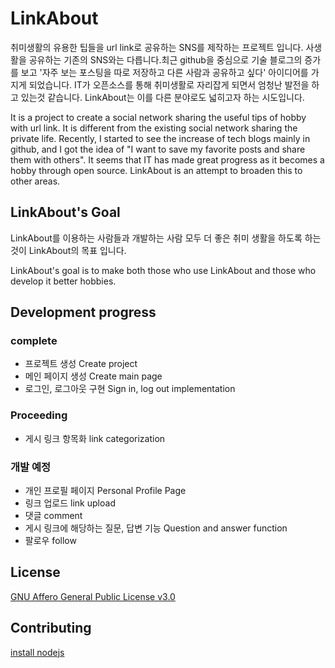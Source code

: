 # LinkAbout

취미생활의 유용한 팁들을 url link로 공유하는 SNS를 제작하는 프로젝트 입니다. 사생활을 공유하는 기존의 SNS와는 다릅니다.최근 github을 중심으로 기술 블로그의 증가를 보고 '자주 보는 포스팅을 따로 저장하고 다른 사람과 공유하고 싶다' 아이디어를 가지게 되었습니다. IT가 오픈소스를 통해 취미생활로 자리잡게 되면서 엄청난 발전을 하고 있는것 같습니다. LinkAbout는 이를 다른 분야로도 넓히고자 하는 시도입니다.



It is a project to create a social network sharing the useful tips of hobby with url link. It is different from the existing social network sharing the private life. Recently, I started to see the increase of tech blogs mainly in github, and I got the idea of ​​"I want to save my favorite posts and share them with others". It seems that IT has made great progress as it becomes a hobby through open source.
LinkAbout is an attempt to broaden this to other areas.

## LinkAbout's Goal

LinkAbout를 이용하는 사람들과 개발하는 사람 모두 더 좋은 취미 생활을 하도록 하는 것이 LinkAbout의 목표 입니다.

LinkAbout's goal is to make both those who use LinkAbout and those who develop it better hobbies.

## Development progress

### complete

- 프로젝트 생성 Create project
- 메인 페이지 생성 Create main page
- 로그인, 로그아웃 구현 Sign in, log out implementation

### Proceeding

- 게시 링크 항목화 link categorization

### 개발 예정

- 개인 프로필 페이지 Personal Profile Page
- 링크 업로드 link upload
- 댓글 comment
- 게시 링크에 해당하는 질문, 답변 기능 Question and answer function
- 팔로우 follow

## License

[GNU Affero General Public License v3.0](https://github.com/gwnuysw/LinkAbout/blob/master/LICENSE)

## Contributing

[install nodejs](https://nodejs.org/ko/download/)
